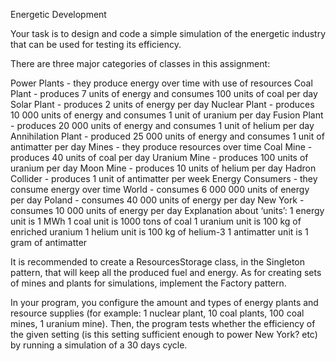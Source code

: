﻿Energetic Development 

Your task is to design and code a simple simulation of the energetic industry that can be used for testing its efficiency. 

There are three major categories of classes in this assignment:

Power Plants - they produce energy over time with use of resources
Coal Plant - produces 7 units of energy and consumes 100 units of coal per day
Solar Plant - produces 2 units of energy per day
Nuclear Plant - produces 10 000 units of energy and consumes 1 unit of uranium per day
Fusion Plant - produces 20 000 units of energy and consumes 1 unit of helium per day
Annihilation Plant - produced 25 000 units of energy and consumes 1 unit of antimatter per day
Mines - they produce resources over time
Coal Mine - produces 40 units of coal per day
Uranium Mine - produces 100 units of uranium per day
Moon Mine - produces 10 units of helium per day
Hadron Collider - produces 1 unit of antimatter per week
Energy Consumers - they consume energy over time
World - consumes 6 000 000 units of energy per day
Poland - consumes 40 000 units of energy per day
New York - consumes 10 000 units of energy per day
Explanation about ‘units’:
1 energy unit is 1 MWh
1 coal unit is 1000 tons of coal
1 uranium unit is 100 kg of enriched uranium
1 helium unit is 100 kg of helium-3
1 antimatter unit is 1 gram of antimatter

It is recommended to create a ResourcesStorage class, in the Singleton pattern, that will keep all the produced fuel and energy.
As for creating sets of mines and plants for simulations, implement the Factory pattern.

In your program, you configure the amount and types of energy plants and resource supplies 
(for example: 1 nuclear plant, 10 coal plants, 100 coal mines, 1 uranium mine). 
Then, the program tests whether the efficiency of the given setting 
(is this setting sufficient enough to power New York? etc) by running a simulation of a 30 days cycle.